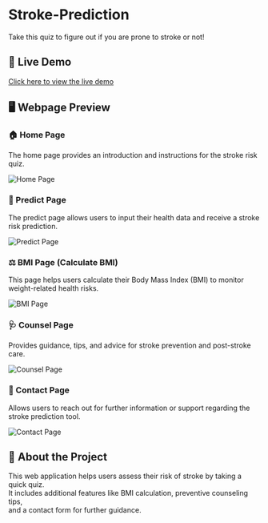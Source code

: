 # Stroke-Prediction  

Take this quiz to figure out if you are prone to stroke or not!  

## 🚀 Live Demo  
[Click here to view the live demo](https://web-production-c994.up.railway.app/)

## 🖥️ Webpage Preview  
### 🏠 Home Page  
The home page provides an introduction and instructions for the stroke risk quiz.  

![Home Page](https://res.cloudinary.com/dp8gu4t9m/image/upload/v1756971872/Screenshot_2025-09-04_131106_hygtzb.png)

### 🔮 Predict Page  
The predict page allows users to input their health data and receive a stroke risk prediction.  

![Predict Page](https://res.cloudinary.com/dp8gu4t9m/image/upload/v1756971871/Screenshot_2025-09-04_131200_jxn9cq.png)


### ⚖️ BMI Page (Calculate BMI)  
This page helps users calculate their Body Mass Index (BMI) to monitor weight-related health risks.  

![BMI Page](https://res.cloudinary.com/dp8gu4t9m/image/upload/v1756971871/Screenshot_2025-09-04_131233_c8sxub.png)

### 🩺 Counsel Page  
Provides guidance, tips, and advice for stroke prevention and post-stroke care.  

![Counsel Page](https://res.cloudinary.com/dp8gu4t9m/image/upload/v1756971873/Screenshot_2025-09-04_131258_ojhyql.png)

### 📩 Contact Page  
Allows users to reach out for further information or support regarding the stroke prediction tool.  

![Contact Page](https://res.cloudinary.com/dp8gu4t9m/image/upload/v1756971870/Screenshot_2025-09-04_131400_voedgi.png)


## 📝 About the Project  

This web application helps users assess their risk of stroke by taking a quick quiz.  
It includes additional features like BMI calculation, preventive counseling tips,  
and a contact form for further guidance.

